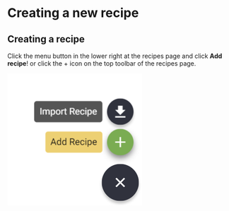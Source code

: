 # Creating a new recipe

## Creating a recipe

Click the menu button in the lower right at the recipes page and click **Add recipe**! or click the + icon on the top toolbar of the recipes page.

![](../.gitbook/assets/image%20%2811%29.png)

